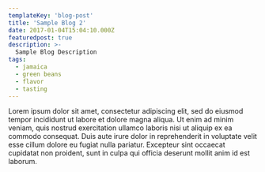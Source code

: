 ```yaml
---
templateKey: 'blog-post'
title: 'Sample Blog 2'
date: 2017-01-04T15:04:10.000Z
featuredpost: true
description: >-
  Sample Blog Description
tags:
  - jamaica
  - green beans
  - flavor
  - tasting
---
```


Lorem ipsum dolor sit amet, consectetur adipiscing elit, sed do eiusmod tempor incididunt ut labore et dolore magna aliqua. Ut enim ad minim veniam, quis nostrud exercitation ullamco laboris nisi ut aliquip ex ea commodo consequat. Duis aute irure dolor in reprehenderit in voluptate velit esse cillum dolore eu fugiat nulla pariatur. Excepteur sint occaecat cupidatat non proident, sunt in culpa qui officia deserunt mollit anim id est laborum.